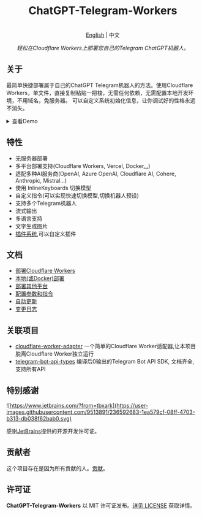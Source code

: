 <h1 align="center">
ChatGPT-Telegram-Workers
</h1>

<p align="center">
    <br> <a href="README.md">English</a> | 中文
</p>
<p align="center">
    <em>轻松在Cloudflare Workers上部署您自己的Telegram ChatGPT机器人。</em>
</p>


## 关于

最简单快捷部署属于自己的ChatGPT Telegram机器人的方法。使用Cloudflare Workers，单文件，直接复制粘贴一把梭，无需任何依赖，无需配置本地开发环境，不用域名，免服务器。 可以自定义系统初始化信息，让你调试好的性格永远不消失。

<details>
<summary>查看Demo</summary>
<img style="max-width: 600px;" alt="image" src="doc/demo.jpg">
</details>


## 特性

- 无服务器部署
- 多平台部署支持(Cloudflare Workers, Vercel, Docker[...](doc/cn/PLATFORM.md))
- 适配多种AI服务商(OpenAI, Azure OpenAI, Cloudflare AI, Cohere, Anthropic, Mistral...)
- 使用 InlineKeyboards 切换模型
- 自定义指令(可以实现快速切换模型,切换机器人预设)
- 支持多个Telegram机器人
- 流式输出
- 多语言支持
- 文字生成图片
- [插件系统](plugins),可以自定义插件


## 文档

- [部署Cloudflare Workers](./doc/cn/DEPLOY.md)
- [本地(或Docker)部署](./doc/cn/LOCAL.md)
- [部署其他平台](./doc/cn/PLATFORM.md)
- [配置参数和指令](./doc/cn/CONFIG.md)
- [自动更新](./doc/cn/ACTION.md)
- [变更日志](./doc/cn/CHANGELOG.md)


## 关联项目

- [cloudflare-worker-adapter](https://github.com/TBXark/cloudflare-worker-adapter)  一个简单的Cloudflare Worker适配器,让本项目脱离Cloudflare Worker独立运行
- [telegram-bot-api-types](https://github.com/TBXark/telegram-bot-api-types)  编译后0输出的Telegram Bot API SDK, 文档齐全,支持所有API


## 特别感谢

![https://www.jetbrains.com/?from=tbxark](https://user-images.githubusercontent.com/9513891/236592683-1ea579cf-08ff-4703-b313-db038f62bab0.svg)

感谢[JetBrains](https://www.jetbrains.com/?from=tbxark)提供的开源开发许可证。


## 贡献者

这个项目存在是因为所有贡献的人。[贡献](https://github.com/tbxark/ChatGPT-Telegram-Workers/graphs/contributors)。


## 许可证

**ChatGPT-Telegram-Workers** 以 MIT 许可证发布。[详见 LICENSE](LICENSE) 获取详情。
